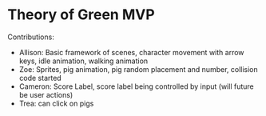 # Theory of Green MVP
Contributions:
- Allison: Basic framework of scenes, character movement with arrow keys, idle animation, walking animation
- Zoe: Sprites, pig animation, pig random placement and number, collision code started
- Cameron: Score Label, score label being controlled by input (will future be user actions)
- Trea: can click on pigs 
